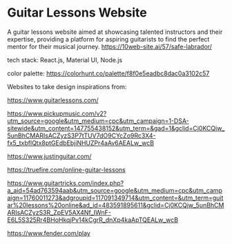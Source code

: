 # Guitar Lessons Website

A guitar lessons website aimed at showcasing talented instructors and their expertise, providing a platform for aspiring guitarists to find the perfect mentor for their musical journey.
https://10web-site.ai/57/safe-labrador/

tech stack: React.js, Material UI, Node.js

color palette: https://colorhunt.co/palette/f8f0e5eadbc8dac0a3102c57

Websites to take design inspirations from:

https://www.guitarlessons.com/

https://www.pickupmusic.com/v2?utm_source=google&utm_medium=cpc&utm_campaign=1-DSA-sitewide&utm_content=147755438152&utm_term=&gad=1&gclid=Cj0KCQjw_5unBhCMARIsACZyzS3P7tTUV7dO9CYcZo9Rc3X4-fx5_txbflQtx8ptGEdbEbjiNHUZPr4aAv6AEALw_wcB

https://www.justinguitar.com/

https://truefire.com/online-guitar-lessons

https://www.guitartricks.com/index.php?a_aid=54ad763594aab&utm_source=google&utm_medium=cpc&utm_campaign=11760011273&adgroupid=117091349714&utm_content=&utm_term=guitar%20lessons%20online&ad_id=483591895611&gclid=Cj0KCQjw_5unBhCMARIsACZyzS3R_ZpEV5AX4Nf_IWnF-E6L5S325Rr4BHoHkqjPv14kCgrR_dnXp4kaApTQEALw_wcB

https://www.fender.com/play
